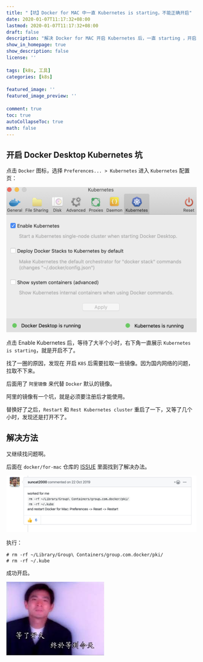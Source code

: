 ```yaml
---
title: "【坑】Docker for MAC 中一直 Kubernetes is starting，不能正确开启"
date: 2020-01-07T11:17:32+08:00
lastmod: 2020-01-07T11:17:32+08:00
draft: false
description: "解决 Docker for MAC 开启 Kubernetes 后，一直 starting ，开启不成功。"
show_in_homepage: true
show_description: false
license: ''

tags: [k8s, 工具]
categories: [k8s]

featured_image: ''
featured_image_preview: ''

comment: true
toc: true
autoCollapseToc: true
math: false
---
```


<!--more-->

## 开启 Docker Desktop Kubernetes 坑

点击 `Docker` 图标，选择 `Preferences... > Kubernetes` 进入 `Kubernetes` 配置页：

![k8s start](/images/posts/k8s_is_running.png)

点击 Enable Kubernetes 后，等待了大半个小时，右下角一直展示 `Kubernetes is starting`，就是开启不了。

找了一圈的原因，发现在 开启 `K8S` 后需要拉取一些镜像。因为国内网络的问题，拉取不下来。

后面用了 `阿里镜像` 来代替 `Docker` 默认的镜像。

阿里的镜像有一个坑，就是必须要注册后才能使用。

替换好了之后，`Restart` 和 `Rest Kubernetes cluster`  重启了一下，又等了几个小时，发现还是打开不了。

## 解决方法


又继续找问题啊。

后面在 `docker/for-mac` 仓库的 [ISSUE](https://github.com/docker/for-mac/issues/2990) 里面找到了解决办法。

![solver](/images/posts/k8s-solver.png)

执行：

```shell script
# rm -rf ~/Library/Group\ Containers/group.com.docker/pki/
# rm -rf ~/.kube
```

成功开启。

![waiting](/images/posts/waiting.jpeg)



